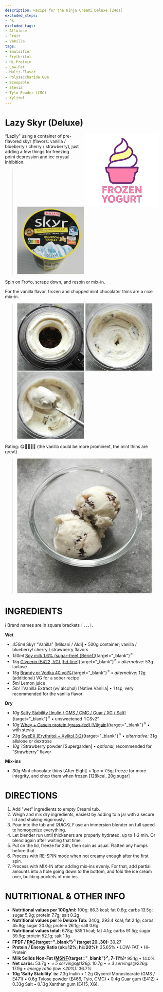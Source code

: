 ```yaml
---
description: Recipe for the Ninja Creami Deluxe [24oz]
excluded_steps:
- ^$
excluded_tags:
- Allulose
- Fruit
- Vanilla
tags:
- Emulsifier
- Erythritol
- Hi-Protein
- Low-Fat
- Multi-Flavor
- Polysaccharide Gum
- Scoopable
- Stevia
- Tylo Powder (CMC)
- Xylitol
---
```

# Lazy Skyr (Deluxe)
<img style="float: right; margin-left: 1.5em;" width=240 alt="Logo" src="https://raw.githubusercontent.com/jhermann/ice-creamery/refs/heads/main/assets/froyo-ice-cream-logo.png" />

“Lazily” using a container of pre-flavored skyr (flavors: vanilla / blueberry / cherry / strawberry),
just adding a few things for freezing point depression and ice crystal inhibition.

> <img width=220 alt="Aldi Skyr Vanilla" src="Lazy-Skyr_2025-08-17.jpg" class="zoomable" />

Spin on FroYo, scrape down, and respin or mix-in.

For the vanilla flavor, frozen and chopped mint chocolater thins are a nice mix-in.

> <img width=220 alt="After FroYo" src="Lazy-Skyr_2025-08-20_1.jpg" class="zoomable" />
> <img width=220 alt="After Mix-in" src="Lazy-Skyr_2025-08-20_2.jpg" class="zoomable" />
> <img width=220 alt="Scooped" src="Lazy-Skyr_2025-08-20_3.jpg" class="zoomable" />

Rating: 😋🥛🥛🥛🍫 (the vanilla could be more prominent, the mint thins are great)

> <img width=442 alt="Served" src="Lazy-Skyr_2025-08-20_4.jpg" class="zoomable" />

# INGREDIENTS

ℹ️ Brand names are in square brackets `[...]`.

**Wet**

  - _450ml_ Skyr “Vanilla” [Milsani / Aldi] • 500g container; vanilla / blueberry/ cherry / strawberry flavors
  - _150ml_ [Soy milk 1.6% (sugar-free) \[Berief\]](/ice-creamery/info/ingredients/#soy-milk){target="_blank"}<sup>↗</sup>
  - _15g_ [Glycerin (E422, VG) \[hd-line\]](/ice-creamery/info/ingredients/#vegetable-glycerin-glycerol-vg-e422){target="_blank"}<sup>↗</sup> • *alternative:* 53g lactose
  - _15g_ [Brandy or Vodka 40 vol%](/ice-creamery/info/ingredients/#alcohol-ethanol){target="_blank"}<sup>↗</sup> • *alternative:* 12g (additional) VG for a sober recipe
  - _5ml_ Lemon juice
  - _5ml_ ❔Vanilla Extract (w/ alcohol) [Native Vanilla] • 1 tsp, very recommended for the vanilla flavor

**Dry**

  - _10g_ [Salty Stability \[Inulin / GMS / CMC / Guar / XG / Salt\]](/ice-creamery/S/Salty%20Stability/){target="_blank"}<sup>↗</sup> • unsweetened “ICSv2”
  - _10g_ [Whey + Casein protein (grass-fed) \[Vilgain\]](/ice-creamery/info/ingredients/#whey-protein){target="_blank"}<sup>↗</sup> • with stevia
  - _23g_ [SweEX (Erythritol + Xylitol 3:2)](/ice-creamery/info/ingredients/#sweex-erythritol-xylitol-blend){target="_blank"}<sup>↗</sup> • *alternative:* 31g allulose or dextrose
  - _10g_ ❔Strawberry powder [Supergarden] • *optional*, recommended for “Strawberry” flavor

**Mix-ins**

  - _30g_ Mint chocolate thins [After Eight] • 1pc ≈ 7.5g; freeze for more integrity, and chop them when frozen [128kcal, 20g sugar]

# DIRECTIONS

 1. Add "wet" ingredients to empty Creami tub.
 1. Weigh and mix dry ingredients, easiest by adding to a jar with a secure lid and shaking vigorously.
 1. Pour into the tub and *QUICKLY* use an immersion blender on full speed to homogenize everything.
 1. Let blender run until thickeners are properly hydrated, up to 1-2 min. Or blend again after waiting that time.
 1. Put on the lid, freeze for 24h, then spin as usual. Flatten any humps before that.
 1. Process with RE-SPIN mode when not creamy enough after the first spin.
 1. Process with MIX-IN after adding mix-ins evenly. For that, add partial amounts into a hole going down to the bottom, and fold the ice cream over, building pockets of mix-ins.

# NUTRITIONAL & OTHER INFO

- **Nutritional values per 100g/ml:** 100g; 86.3 kcal; fat 0.6g; carbs 13.5g; sugar 5.9g; protein 7.7g; salt 0.2g
- **Nutritional values per ½ Deluxe Tub:** 340g; 293.4 kcal; fat 2.1g; carbs 45.9g; sugar 20.0g; protein 26.1g; salt 0.6g
- **Nutritional values total:** 678g; 585.1 kcal; fat 4.1g; carbs 91.5g; sugar 39.9g; protein 52.1g; salt 1.1g
- **FPDF / [PAC](/ice-creamery/info/glossary/#potere-anti-congelante-pac){target="_blank"}<sup>↗</sup> (target 20..30):** 30.27
- **Protein / Energy Ratio (ok=12%; hi=20%):** 35.65% • LOW-FAT • Hi-Protein
- **Milk Solids Non-Fat ([MSNF](/ice-creamery/info/glossary/#milk-solids-not-fat-msnf){target="_blank"}<sup>↗</sup>, 7-11%):** 95.1g • 14.0%
- **Net carbs:** 53.7g • *∝ 5 servings@136g:* 10.7g • *∝ 3 servings@226g:* 17.9g • *energy ratio (low <20%):* 36.7%
- **10g 'Salty Stability' is:** 7.3g Inulin • 1.2g Glycerol Monostearate (GMS / E471) • 0.6g Tylose powder (E466, Tylo, CMC) • 0.4g Guar gum (E412) • 0.33g Salt • 0.13g Xanthan gum (E415, XG).
